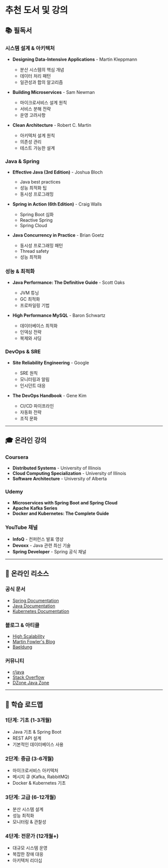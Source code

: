 # 추천 도서 및 강의

## 📚 필독서

### 시스템 설계 & 아키텍처
- **Designing Data-Intensive Applications** - Martin Kleppmann
  - 분산 시스템의 핵심 개념
  - 데이터 처리 패턴
  - 일관성과 합의 알고리즘

- **Building Microservices** - Sam Newman
  - 마이크로서비스 설계 원칙
  - 서비스 분해 전략
  - 운영 고려사항

- **Clean Architecture** - Robert C. Martin
  - 아키텍처 설계 원칙
  - 의존성 관리
  - 테스트 가능한 설계

### Java & Spring
- **Effective Java (3rd Edition)** - Joshua Bloch
  - Java best practices
  - 성능 최적화 팁
  - 동시성 프로그래밍

- **Spring in Action (6th Edition)** - Craig Walls
  - Spring Boot 심화
  - Reactive Spring
  - Spring Cloud

- **Java Concurrency in Practice** - Brian Goetz
  - 동시성 프로그래밍 패턴
  - Thread safety
  - 성능 최적화

### 성능 & 최적화
- **Java Performance: The Definitive Guide** - Scott Oaks
  - JVM 튜닝
  - GC 최적화
  - 프로파일링 기법

- **High Performance MySQL** - Baron Schwartz
  - 데이터베이스 최적화
  - 인덱싱 전략
  - 복제와 샤딩

### DevOps & SRE
- **Site Reliability Engineering** - Google
  - SRE 원칙
  - 모니터링과 알림
  - 인시던트 대응

- **The DevOps Handbook** - Gene Kim
  - CI/CD 파이프라인
  - 자동화 전략
  - 조직 문화

---

## 🎓 온라인 강의

### Coursera
- **Distributed Systems** - University of Illinois
- **Cloud Computing Specialization** - University of Illinois
- **Software Architecture** - University of Alberta

### Udemy
- **Microservices with Spring Boot and Spring Cloud**
- **Apache Kafka Series**
- **Docker and Kubernetes: The Complete Guide**

### YouTube 채널
- **InfoQ** - 컨퍼런스 발표 영상
- **Devoxx** - Java 관련 최신 기술
- **Spring Developer** - Spring 공식 채널

---

## 🔗 온라인 리소스

### 공식 문서
- [Spring Documentation](https://spring.io/projects)
- [Java Documentation](https://docs.oracle.com/en/java/)
- [Kubernetes Documentation](https://kubernetes.io/docs/)

### 블로그 & 아티클
- [High Scalability](http://highscalability.com/)
- [Martin Fowler's Blog](https://martinfowler.com/)
- [Baeldung](https://www.baeldung.com/)

### 커뮤니티
- [r/java](https://www.reddit.com/r/java/)
- [Stack Overflow](https://stackoverflow.com/questions/tagged/java)
- [DZone Java Zone](https://dzone.com/java)

---

## 🎯 학습 로드맵

### 1단계: 기초 (1-3개월)
- Java 기초 & Spring Boot
- REST API 설계
- 기본적인 데이터베이스 사용

### 2단계: 중급 (3-6개월)
- 마이크로서비스 아키텍처
- 메시지 큐 (Kafka, RabbitMQ)
- Docker & Kubernetes 기초

### 3단계: 고급 (6-12개월)
- 분산 시스템 설계
- 성능 최적화
- 모니터링 & 관찰성

### 4단계: 전문가 (12개월+)
- 대규모 시스템 운영
- 복잡한 장애 대응
- 아키텍처 리더십
